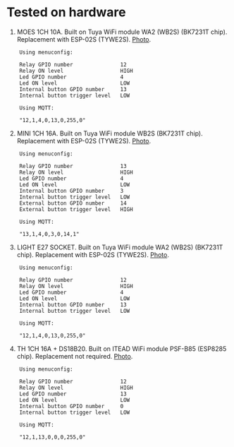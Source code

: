 # Tested on hardware

1. MOES 1CH 10A. Built on Tuya WiFi module WA2 (WB2S) (BK7231T chip). Replacement with ESP-02S (TYWE2S). [Photo](http://git.zh.com.ru/alexey.zholtikov/zh_espnow_switch/src/branch/main/hardware/MOES_1CH_10A).

```text
    Using menuconfig:

    Relay GPIO number               12
    Relay ON level                  HIGH
    Led GPIO number                 4
    Led ON level                    LOW
    Internal button GPIO number     13
    Internal button trigger level   LOW

    Using MQTT:

    "12,1,4,0,13,0,255,0"
```

2. MINI 1CH 16A. Built on Tuya WiFi module WB2S (BK7231T chip). Replacement with ESP-02S (TYWE2S). [Photo](http://git.zh.com.ru/alexey.zholtikov/zh_espnow_switch/src/branch/main/hardware/MINI_1CH_16A).

```text
    Using menuconfig:

    Relay GPIO number               13
    Relay ON level                  HIGH
    Led GPIO number                 4
    Led ON level                    LOW
    Internal button GPIO number     3
    Internal button trigger level   LOW
    External button GPIO number     14
    External button trigger level   HIGH

    Using MQTT:

    "13,1,4,0,3,0,14,1"
```

3. LIGHT E27 SOCKET. Built on Tuya WiFi module WA2 (WB2S) (BK7231T chip). Replacement with ESP-02S (TYWE2S). [Photo](http://git.zh.com.ru/alexey.zholtikov/zh_espnow_switch/src/branch/main/hardware/LIGHT_E27_SOCKET).

```text
    Using menuconfig:

    Relay GPIO number               12
    Relay ON level                  HIGH
    Led GPIO number                 4
    Led ON level                    LOW
    Internal button GPIO number     13
    Internal button trigger level   LOW

    Using MQTT:

    "12,1,4,0,13,0,255,0"
```

4. TH 1CH 16A + DS18B20. Built on ITEAD WiFi module PSF-B85 (ESP8285 chip). Replacement not required. [Photo](http://git.zh.com.ru/alexey.zholtikov/zh_espnow_switch/src/branch/main/hardware/TH_1CH_16A).

```text
    Using menuconfig:

    Relay GPIO number               12
    Relay ON level                  HIGH
    Led GPIO number                 13
    Led ON level                    LOW
    Internal button GPIO number     0
    Internal button trigger level   LOW

    Using MQTT:

    "12,1,13,0,0,0,255,0"
```
